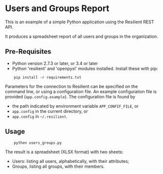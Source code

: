 # Users and Groups Report

This is an example of a simple Python application using the Resilient REST API.

It produces a spreadsheet report of all users and groups in the organization.

## Pre-Requisites

* Python version 2.7.3 or later, or 3.4 or later
* Python 'resilient' and 'openpyxl' modules installed.  Install these with pip:
```
    pip install -r requirements.txt
```
Parameters for the connection to Resilient can be specified on the
command line, or using a configuration file.
An example configuration file is provided (`app.config.example`).
The configuration file is found by
* the path indicated by environment variable `APP_CONFIF_FILE`, or
* `app.config` in the current directory, or
* `app.config` in `~/.resilient`.

## Usage
```
    python users_groups.py
```

The result is a spreadsheet (XLSX format) with two sheets:
* Users: listing all users, alphabetically, with their attributes;
* Groups, listing all groups, with their members.

